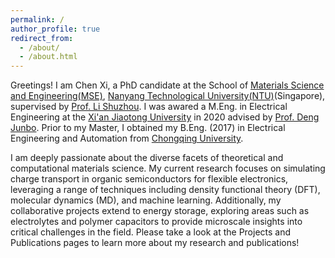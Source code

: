 ```yaml
---
permalink: /
author_profile: true
redirect_from: 
  - /about/
  - /about.html
---
```


Greetings! I am Chen Xi, a PhD candidate at the School of [Materials Science and Engineering(MSE)](https://www.ntu.edu.sg/mse), [Nanyang Technological University(NTU)](https://www.ntu.edu.sg)(Singapore), supervised by [Prof. Li Shuzhou](https://dr.ntu.edu.sg/cris/rp/rp00773). I was awared a M.Eng. in Electrical Engineering at the [Xi'an Jiaotong University](http://ee.xjtu.edu.cn/) in 2020 advised by [Prof. Deng Junbo](https://gr.xjtu.edu.cn/zh/web/dengjb/home). Prior to my Master, I obtained my B.Eng. (2017) in Electrical Engineering and Automation from [Chongqing University](http://www.cee.cqu.edu.cn/).

I am deeply passionate about the diverse facets of theoretical and computational materials science. My current research focuses on simulating charge transport in organic semiconductors for flexible electronics, leveraging a range of techniques including density functional theory (DFT), molecular dynamics (MD), and machine learning. Additionally, my collaborative projects extend to energy storage, exploring areas such as electrolytes and polymer capacitors to provide microscale insights into critical challenges in the field. Please take a look at the Projects and Publications pages to learn more about my research and publications!

